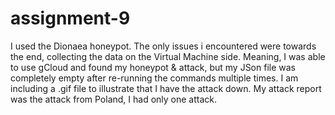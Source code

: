 # assignment-9
I used the Dionaea honeypot.
The only issues i encountered were towards the end, collecting the data on the Virtual Machine side. Meaning, I was able to use gCloud and found my honeypot & attack, but my JSon file was completely empty after re-running the commands multiple times. I am including a .gif file to illustrate that I have the attack down. 
My attack report was the attack from Poland, I had only one attack. 
